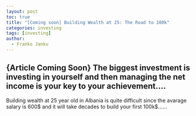 ```yaml
---
layout: post
toc: true
title: "[Coming soon] Building Wealth at 25: The Road to 100k"
categories: investing
tags: [investing]
author:
  - Franko Janku
---
```


## {Article Coming Soon} The biggest investment is investing in yourself and then managing the net income is your key to your achievement....
Building wealth at 25 year old in Albania is quite difficult since the avarage salary is 600$ and it will take decades to build your first 100k$......
